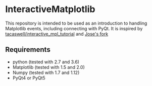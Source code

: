# InteractiveMatplotlib

This repository is intended to be used as an introduction to handling Matplotlib events, including connecting with PyQt. It is inspired by [tacaswell/interactive_mpl_tutorial](https://github.com/tacaswell/interactive_mpl_tutorial) and [Jose's fork](https://github.com/jmborr/interactive_mpl_tutorial)

Requirements
------------

* python (tested with 2.7 and 3.6)
* Matplotlib (tested with 1.5 and 2.0)
* Numpy (tested with 1.7 and 1.12)
* PyQt4 or PyQt5
